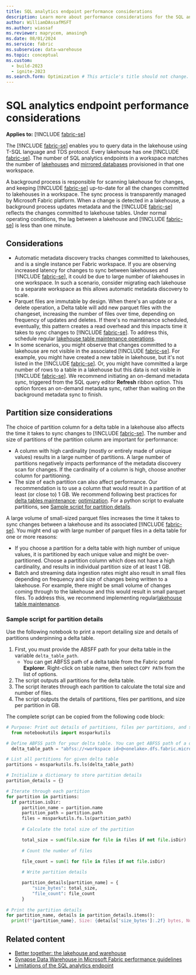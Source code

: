 ```yaml
---
title: SQL analytics endpoint performance considerations
description: Learn more about performance considerations for the SQL analytics endpoint of a lakehouse in Microsoft Fabric.
author: WilliamDAssafMSFT
ms.author: wiassaf
ms.reviewer: maprycem, amasingh
ms.date: 08/01/2024
ms.service: fabric
ms.subservice: data-warehouse
ms.topic: conceptual
ms.custom:
  - build-2023
  - ignite-2023
ms.search.form: Optimization # This article's title should not change. If so, contact engineering.
---
```

# SQL analytics endpoint performance considerations

**Applies to:** [!INCLUDE [fabric-se](includes/applies-to-version/fabric-se.md)]

The [!INCLUDE [fabric-se](includes/fabric-se.md)] enables you to query data in the lakehouse using T-SQL language and TDS protocol. Every lakehouse has one [!INCLUDE [fabric-se](includes/fabric-se.md)]. The number of SQL analytics endpoints in a workspace matches the number of [lakehouses](../data-engineering/lakehouse-overview.md) and [mirrored databases](../database/mirrored-database/overview.md) provisioned in that one workspace.

A background process is responsible for scanning lakehouse for changes, and keeping [!INCLUDE [fabric-se](includes/fabric-se.md)] up-to-date for all the changes committed to lakehouses in a workspace. The sync process is transparently managed by Microsoft Fabric platform. When a change is detected in a lakehouse, a background process updates metadata and the [!INCLUDE [fabric-se](includes/fabric-se.md)] reflects the changes committed to lakehouse tables. Under normal operating conditions, the lag between a lakehouse and [!INCLUDE [fabric-se](includes/fabric-se.md)] is less than one minute.

## Considerations

- Automatic metadata discovery tracks changes committed to lakehouses, and is a single instance per Fabric workspace. If you are observing increased latency for changes to sync between lakehouses and [!INCLUDE [fabric-se](includes/fabric-se.md)], it could be due to large number of lakehouses in one workspace. In such a scenario, consider migrating each lakehouse to a separate workspace as this allows automatic metadata discovery to scale.
- Parquet files are immutable by design. When there's an update or a delete operation, a Delta table will add new parquet files with the changeset, increasing the number of files over time, depending on frequency of updates and deletes. If there's no maintenance scheduled, eventually, this pattern creates a read overhead and this impacts time it takes to sync changes to [!INCLUDE [fabric-se](includes/fabric-se.md)]. To address this, schedule regular [lakehouse table maintenance operations](../data-engineering/lakehouse-table-maintenance.md#execute-ad-hoc-table-maintenance-on-a-delta-table-using-lakehouse).
- In some scenarios, you might observe that changes committed to a lakehouse are not visible in the associated [!INCLUDE [fabric-se](includes/fabric-se.md)]. For example, you might have created a new table in lakehouse, but it's not listed in the [!INCLUDE [fabric-se](includes/fabric-se.md)]. Or, you might have committed a large number of rows to a table in a lakehouse but this data is not visible in [!INCLUDE [fabric-se](includes/fabric-se.md)]. We recommend initiating an on-demand metadata sync, triggered from the SQL query editor **Refresh** ribbon option. This option forces an on-demand metadata sync, rather than waiting on the background metadata sync to finish.

## Partition size considerations

The choice of partition column for a delta table in a lakehouse also affects the time it takes to sync changes to [!INCLUDE [fabric-se](includes/fabric-se.md)]. The number and size of partitions of the partition column are important for performance:

- A column with high cardinality (mostly or entirely made of unique values) results in a large number of partitions. A large number of partitions negatively impacts performance of the metadata discovery scan for changes. If the cardinality of a column is high, choose another column for partitioning.
- The size of each partition can also affect performance. Our recommendation is to use a column that would result in a partition of at least (or close to) 1 GB. We recommend following best practices for [delta tables maintenance](../data-engineering/lakehouse-table-maintenance.md); [optimization](../data-engineering/delta-optimization-and-v-order.md). For a python script to evaluate partitions, see [Sample script for partition details](#sample-script-for-partition-details).

A large volume of small-sized parquet files increases the time it takes to sync changes between a lakehouse and its associated [!INCLUDE [fabric-se](includes/fabric-se.md)]. You might end up with large number of parquet files in a delta table for one or more reasons:

   - If you choose a partition for a delta table with high number of unique values, it is partitioned by each unique value and might be over-partitioned. Choose a partition column which does not have a high cardinality, and results in individual partition size of at least 1 GB.
   - Batch and streaming data ingestion rates might also result in small files depending on frequency and size of changes being written to a lakehouse. For example, there might be small volume of changes coming through to the lakehouse and this would result in small parquet files. To address this, we recommend implementing regular[lakehouse table maintenance](../data-engineering/lakehouse-table-maintenance.md).
    
### Sample script for partition details

Use the following notebook to print a report detailing size and details of partitions underpinning a delta table.

1. First, you must provide the ABSFF path for your delta table in the variable `delta_table_path`.  
    - You can get ABFSS path of a delta table from the Fabric portal **Explorer**. Right-click on table name, then select `COPY PATH` from the list of options.
1. The script outputs all partitions for the delta table.
1. The script iterates through each partition to calculate the total size and number of files.
1. The script outputs the details of partitions, files per partitions, and size per partition in GB.

The complete script can be copied from the following code block:

  ```python
  # Purpose: Print out details of partitions, files per partitions, and size per partition in GB.
    from notebookutils import mssparkutils
  
  # Define ABFSS path for your delta table. You can get ABFSS path of a delta table by simply right-clicking on table name and selecting COPY PATH from the list of options.
    delta_table_path = "abfss://<workspace id>@<onelake>.dfs.fabric.microsoft.com/<lakehouse id>/Tables/<tablename>"
  
  # List all partitions for given delta table
  partitions = mssparkutils.fs.ls(delta_table_path)
  
  # Initialize a dictionary to store partition details
  partition_details = {}

  # Iterate through each partition
  for partition in partitions:
    if partition.isDir:
        partition_name = partition.name
        partition_path = partition.path
        files = mssparkutils.fs.ls(partition_path)
        
        # Calculate the total size of the partition

        total_size = sum(file.size for file in files if not file.isDir)
        
        # Count the number of files

        file_count = sum(1 for file in files if not file.isDir)
        
        # Write partition details

        partition_details[partition_name] = {
            "size_bytes": total_size,
            "file_count": file_count
        }
        
  # Print the partition details
  for partition_name, details in partition_details.items():
    print(f"{partition_name}, Size: {details['size_bytes']:.2f} bytes, Number of files: {details['file_count']}")

  ```

## Related content

- [Better together: the lakehouse and warehouse](get-started-lakehouse-sql-analytics-endpoint.md)
- [Synapse Data Warehouse in Microsoft Fabric performance guidelines](guidelines-warehouse-performance.md)
- [Limitations of the SQL analytics endpoint](limitations.md#limitations-of-the-sql-analytics-endpoint)
